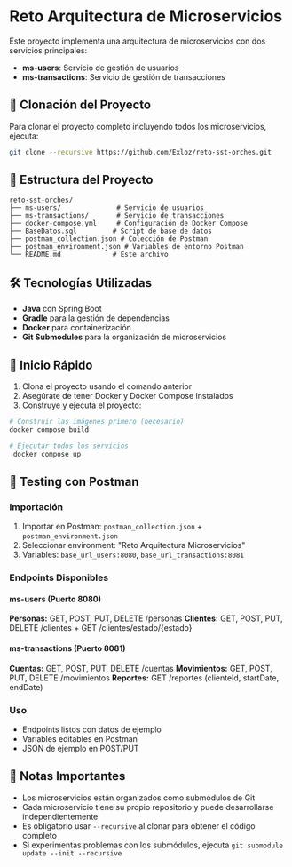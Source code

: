 # Reto Arquitectura de Microservicios

Este proyecto implementa una arquitectura de microservicios con dos servicios principales:
- **ms-users**: Servicio de gestión de usuarios
- **ms-transactions**: Servicio de gestión de transacciones

## 🚀 Clonación del Proyecto

Para clonar el proyecto completo incluyendo todos los microservicios, ejecuta:

```bash
git clone --recursive https://github.com/Exloz/reto-sst-orches.git
```

## 📁 Estructura del Proyecto

 ```
reto-sst-orches/
├── ms-users/              # Servicio de usuarios
├── ms-transactions/       # Servicio de transacciones
├── docker-compose.yml     # Configuración de Docker Compose
├── BaseDatos.sql         # Script de base de datos
├── postman_collection.json # Colección de Postman
├── postman_environment.json # Variables de entorno Postman
└── README.md             # Este archivo
```

## 🛠️ Tecnologías Utilizadas

- **Java** con Spring Boot
- **Gradle** para la gestión de dependencias
- **Docker** para containerización
- **Git Submodules** para la organización de microservicios

## 🚦 Inicio Rápido

1. Clona el proyecto usando el comando anterior
2. Asegúrate de tener Docker y Docker Compose instalados
3. Construye y ejecuta el proyecto:

```bash
# Construir las imágenes primero (necesario)
docker compose build

# Ejecutar todos los servicios
 docker compose up
```

## 🧪 Testing con Postman

### Importación
1. Importar en Postman: `postman_collection.json` + `postman_environment.json`
2. Seleccionar environment: "Reto Arquitectura Microservicios"
3. Variables: `base_url_users:8080`, `base_url_transactions:8081`

### Endpoints Disponibles

#### ms-users (Puerto 8080)
**Personas:** GET, POST, PUT, DELETE /personas
**Clientes:** GET, POST, PUT, DELETE /clientes + GET /clientes/estado/{estado}

#### ms-transactions (Puerto 8081)
**Cuentas:** GET, POST, PUT, DELETE /cuentas
**Movimientos:** GET, POST, PUT, DELETE /movimientos
**Reportes:** GET /reportes (clienteId, startDate, endDate)

### Uso
- Endpoints listos con datos de ejemplo
- Variables editables en Postman
- JSON de ejemplo en POST/PUT

## 📝 Notas Importantes

- Los microservicios están organizados como submódulos de Git
- Cada microservicio tiene su propio repositorio y puede desarrollarse independientemente
- Es obligatorio usar `--recursive` al clonar para obtener el código completo
- Si experimentas problemas con los submódulos, ejecuta `git submodule update --init --recursive`